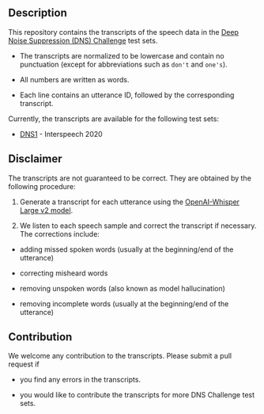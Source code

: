 ## Description

This repository contains the transcripts of the speech data in the [Deep Noise Suppression (DNS) Challenge](https://github.com/microsoft/DNS-Challenge) test sets.

  * The transcripts are normalized to be lowercase and contain no punctuation (except for abbreviations such as `don't` and `one's`).

  * All numbers are written as words.

  * Each line contains an utterance ID, followed by the corresponding transcript.

Currently, the transcripts are available for the following test sets:

  * [DNS1](https://github.com/microsoft/DNS-Challenge/tree/interspeech2020/master) - Interspeech 2020

## Disclaimer

The transcripts are not guaranteed to be correct. They are obtained by the following procedure:

  1. Generate a transcript for each utterance using the [OpenAI-Whisper Large v2 model](https://huggingface.co/openai/whisper-large-v2).

  2. We listen to each speech sample and correct the transcript if necessary. The corrections include:

  * adding missed spoken words (usually at the beginning/end of the utterance)

  * correcting misheard words

  * removing unspoken words (also known as model hallucination)

  * removing incomplete words (usually at the beginning/end of the utterance)

## Contribution

We welcome any contribution to the transcripts. Please submit a pull request if

  * you find any errors in the transcripts.

  * you would like to contribute the transcripts for more DNS Challenge test sets.
